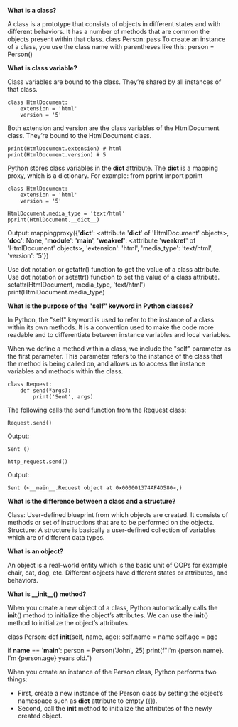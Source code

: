 **What is a class?**

A class is a prototype that consists of objects in different states and with different behaviors. It has a number of methods that are common the objects present within that class.
    class Person:
        pass
To create an instance of a class, you use the class name with parentheses like this:
    person = Person()

**What is class variable?**

Class variables are bound to the class. They’re shared by all instances of that class.

    class HtmlDocument:
        extension = 'html'
        version = '5'
Both extension and version are the class variables of the HtmlDocument class. They’re bound to the HtmlDocument class.

    print(HtmlDocument.extension) # html
    print(HtmlDocument.version) # 5

Python stores class variables in the __dict__ attribute. The __dict__ is a mapping proxy, which is a dictionary. For example:
from pprint import pprint

    class HtmlDocument:
        extension = 'html'
        version = '5'

    HtmlDocument.media_type = 'text/html'
    pprint(HtmlDocument.__dict__)

Output:
    mappingproxy({'__dict__': <attribute '__dict__' of 'HtmlDocument' objects>,
                '__doc__': None,
                '__module__': '__main__',
                '__weakref__': <attribute '__weakref__' of 'HtmlDocument' objects>,
                'extension': 'html',
                'media_type': 'text/html',
                'version': '5'})

Use dot notation or getattr() function to get the value of a class attribute.
Use dot notation or setattr() function to set the value of a class attribute.
    setattr(HtmlDocument, media_type, 'text/html')
    print(HtmlDocument.media_type)

**What is the purpose of the "self" keyword in Python classes?**

In Python, the "self" keyword is used to refer to the instance of a class within its own methods. It is a convention used to make the code more readable and to differentiate between instance variables and local variables.

When we define a method within a class, we include the "self" parameter as the first parameter. This parameter refers to the instance of the class that the method is being called on, and allows us to access the instance variables and methods within the class.

    class Request:
        def send(*args):
            print('Sent', args)

The following calls the send function from the Request class:   

    Request.send()    

Output:
    
    Sent ()

    http_request.send()

Output:
    
    Sent (<__main__.Request object at 0x000001374AF4D580>,)

**What is the difference between a class and a structure?**

Class: User-defined blueprint from which objects are created. It consists of methods or set of instructions that are to be performed on the objects.
Structure: A structure is basically a user-defined collection of variables which are of different data types.

**What is an object?**

An object is a real-world entity which is the basic unit of OOPs for example chair, cat, dog, etc. Different objects have different states or attributes, and behaviors.

**What is \_\_init__() method?**

When you create a new object of a class, Python automatically calls the __init__() method to initialize the object’s attributes. We can use the __init__() method to initialize the object’s attributes.

class Person:
    def __init__(self, name, age):
        self.name = name
        self.age = age


if __name__ == '__main__':
    person = Person('John', 25)
    print(f"I'm {person.name}. I'm {person.age} years old.")

When you create an instance of the Person class, Python performs two things:

- First, create a new instance of the Person class by setting the object’s namespace such as __dict__ attribute to empty ({}).
- Second, call the __init__ method to initialize the attributes of the newly created object.